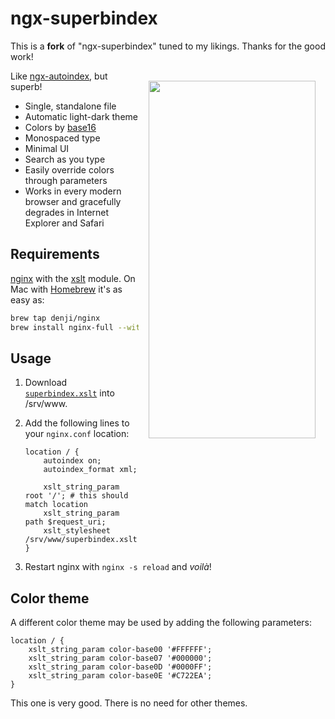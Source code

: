 # ngx-superbindex

This is a **fork** of "ngx-superbindex" tuned to my likings. Thanks for the good work!

<img align="right" hspace="16" vspace="16" src="https://i.giphy.com/media/zMrfG2vm1JXscCI7Ka/source.gif" width="267" height="572">

Like [ngx-autoindex](http://nginx.org/en/docs/http/ngx_http_autoindex_module.html), but superb!

* Single, standalone file
* Automatic light-dark theme
* Colors by [base16](http://chriskempson.com/projects/base16/)
* Monospaced type
* Minimal UI
* Search as you type
* Easily override colors through parameters
* Works in every modern browser and gracefully degrades in Internet Explorer and Safari

## Requirements

[nginx](http://nginx.org/) with the [xslt](http://nginx.org/en/docs/http/ngx_http_xslt_module.html) module. On Mac with [Homebrew](http://brew.sh/) it's as easy as:

```bash
brew tap denji/nginx
brew install nginx-full --with-xslt
```

## Usage

1. Download [`superbindex.xslt`](https://github.com/chtisgit/ngx-superbindex/releases/latest) into /srv/www.

2. Add the following lines to your `nginx.conf` location:
    ```nginx
    location / {
        autoindex on;
        autoindex_format xml;

        xslt_string_param root '/'; # this should match location
        xslt_string_param path $request_uri;
        xslt_stylesheet /srv/www/superbindex.xslt;
    }
    ```

3. Restart nginx with `nginx -s reload` and *voilà*!

## Color theme

A different color theme may be used by adding the following parameters:

```nginx
location / {
    xslt_string_param color-base00 '#FFFFFF';
    xslt_string_param color-base07 '#000000';
    xslt_string_param color-base0D '#0000FF';
    xslt_string_param color-base0E '#C722EA';
}
```

This one is very good. There is no need for other themes.
